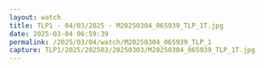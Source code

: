 ```yaml
---
layout: watch
title: TLP1 - 04/03/2025 - M20250304_065939_TLP_1T.jpg
date: 2025-03-04 06:59:39
permalink: /2025/03/04/watch/M20250304_065939_TLP_1
capture: TLP1/2025/202503/20250303/M20250304_065939_TLP_1T.jpg
---
```

